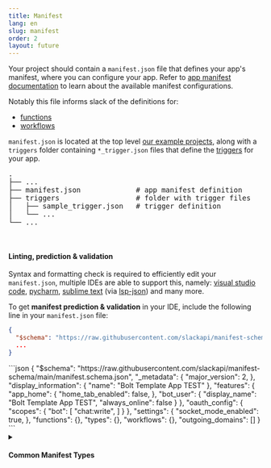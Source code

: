 ```yaml
---
title: Manifest
lang: en
slug: manifest
order: 2
layout: future
---
```



<div class="section-content">

Your project should contain a `manifest.json` file that defines your app's manifest, where you can configure your app.
Refer to <a href="https://api.slack.com/reference/manifests" target="_blank">app manifest documentation</a> to learn
about the available manifest configurations.

Notably this file informs slack of the definitions for:

* [functions](/bolt-python/future/concepts#manifest-functions)
* [workflows](/bolt-python/future/concepts#manifest-workflows)

`manifest.json` is located at the top level <a href="https://github.com/slack-samples/bolt-python-starter-template" target="_blank">our example projects</a>, along with a `triggers` folder containing
`*_trigger.json` files that define the <a href="https://api.slack.com/future/triggers" target="_blank">triggers</a>
for your app.

<pre class="structure">
.
├── ...
├── manifest.json             # app manifest definition
├── triggers                  # folder with trigger files
│   ├── sample_trigger.json   # trigger definition
│   └── ...
└── ...
</pre>

<br>

#### Linting, prediction & validation

Syntax and formatting check is required to efficiently edit your `manifest.json`, multiple IDEs are able to support
this, namely: <a href="https://code.visualstudio.com/docs/languages/json#_mapping-in-the-json" target="_blank">visual studio code</a>, <a href="https://www.jetbrains.com/help/pycharm/json.html#ws_json_schema_add_custom" target="_blank">pycharm</a>, <a href="https://www.sublimetext.com/" target="_blank">sublime text</a> (via <a href="https://packagecontrol.io/packages/LSP-json" target="_blank">lsp-json</a>) and many more.

To get **manifest prediction & validation** in your IDE, include the following line in your `manifest.json` file:

```json
{
  "$schema": "https://raw.githubusercontent.com/slackapi/manifest-schema/main/manifest.schema.json",
  ...
}
```

</div>

<div>
```json
{
  "$schema": "https://raw.githubusercontent.com/slackapi/manifest-schema/main/manifest.schema.json",
  "_metadata": {
    "major_version": 2,
  },
  "display_information": {
    "name": "Bolt Template App TEST"
  },
  "features": {
    "app_home": {
      "home_tab_enabled": false,
    },
    "bot_user": {
      "display_name": "Bolt Template App TEST",
      "always_online": false
    }
  },
  "oauth_config": {
    "scopes": {
      "bot": [
        "chat:write",
      ]
    }
  },
  "settings": {
    "socket_mode_enabled": true,
  },
  "functions": {},
  "types": {},
  "workflows": {},
  "outgoing_domains": []
}
```
</div>

<details id="common-manifest-types" class="secondary-wrapper">

  <summary class="section-head" markdown="0">
    <h4 class="section-head">Common Manifest Types</h4>
  </summary>

<div>
<div class="secondary-content">

<table id="parameters">
  <tr>
    <th><h5>parameters</h5></th>
    <th>object</th>
    <th></th>
  </tr>
  <tr>
    <td><b><code>properties</code></b></td>
    <td><a href="#properties">properties</a></td>
    <td>defines the properties</td>
  </tr>
  <tr>
    <td><b><code>required</code></b></td>
    <td>list[string]</td>
    <td>defines the properties required by the function</td>
  </tr>
</table>

<table id="properties">
  <tr>
    <th><h5>properties</h5></th>
    <th>dictionary</th>
    <th></th>
  </tr>
  <tr>
    <td><b><code>key</code></b></td>
    <td>string</td>
    <td>defines the property name</td>
  </tr>
  <tr>
    <td><b><code>value</code></b></td>
    <td><a href="#property">property</a></td>
    <td>defines the property</td>
  </tr>
</table>

<table id="property">
  <tr>
    <th><h5>property</h5></th>
    <th>object</th>
    <th></th>
  </tr>
  <tr>
    <td><b><code>type</code></b></td>
    <td>string</td>
    <td>defines the property type</td>
  </tr>
  <tr>
    <td><b><code>description</code></b></td>
    <td>string</td>
    <td>defines the property description</td>
  </tr>
</table>
</div>

```json
"$comment": "sample parameters object"
"*_parameters":{
  "properties": {
    "property_0_name": {
      "type": "string",
      "description": "this is my first property"
    },
    "property_1_name": {
      "type": "integer",
      "description": "this is my second property"
    }
  },
  "required": [
    "property_0_name"
  ]
}
```

</div>
</details>

